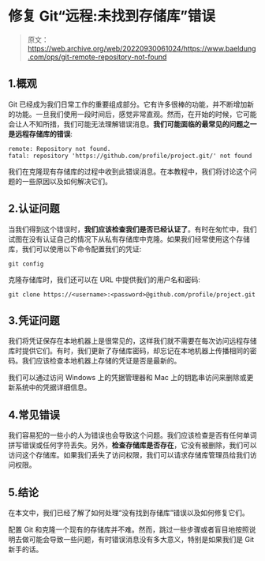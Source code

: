 # 修复 Git“远程:未找到存储库”错误

> 原文：<https://web.archive.org/web/20220930061024/https://www.baeldung.com/ops/git-remote-repository-not-found>

## 1.概观

Git 已经成为我们日常工作的重要组成部分。它有许多很棒的功能，并不断增加新的功能。一旦我们使用一段时间后，感觉非常直观。然而，在开始的时候，它可能会让人不知所措，我们可能无法理解错误消息。**我们可能面临的最常见的问题之一是远程存储库的错误**:

```
remote: Repository not found.
fatal: repository 'https://github.com/profile/project.git/' not found
```

我们在克隆现有存储库的过程中收到此错误消息。在本教程中，我们将讨论这个问题的一些原因以及如何解决它们。

## 2.认证问题

当我们得到这个错误时，**我们应该检查我们是否已经认证了**。有时在匆忙中，我们试图在没有认证自己的情况下从私有存储库中克隆。如果我们经常使用这个存储库，我们可以使用以下命令配置我们的凭证:

```
git config
```

克隆存储库时，我们还可以在 URL 中提供我们的用户名和密码:

```
git clone https://<username>:<password>@github.com/profile/project.git
```

## 3.凭证问题

我们将凭证保存在本地机器上是很常见的，这样我们就不需要在每次访问远程存储库时提供它们。有时，我们更新了存储库密码，却忘记在本地机器上传播相同的密码。我们应该检查本地机器上存储的凭证是否是最新的。

我们可以通过访问 Windows 上的凭据管理器和 Mac 上的钥匙串访问来删除或更新系统中的凭据详细信息。

## 4.常见错误

我们容易犯的一些小的人为错误也会导致这个问题。我们应该检查是否有任何单词拼写错误或任何字符丢失。另外，**检查存储库是否存在**，它没有被删除，我们可以访问这个存储库。如果我们丢失了访问权限，我们可以请求存储库管理员给我们访问权限。

## 5.结论

在本文中，我们已经了解了如何处理“没有找到存储库”错误以及如何修复它们。

配置 Git 和克隆一个现有的存储库并不难。然而，跳过一些步骤或者盲目地按照说明去做可能会导致一些问题，有时错误消息没有多大意义，特别是如果我们是 Git 新手的话。